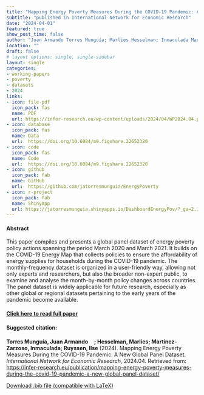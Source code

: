 ```yaml
---
title: "Mapping Energy Poverty Measures During the COVID-19 Pandemic: A New Global Panel Dataset"
subtitle: "published in International Network for Economic Research" 
date: "2024-04-01"
featured: true
show_post_time: false
author: "Juan Armando Torres Munguía; Marlies Hesselman; Inmaculada Martínez-Zarzoso; Ilse Ruyssen"
location: ""
draft: false
# layout options: single, single-sidebar
layout: single
categories:
- working-papers
- poverty
- datasets
- 2024
links:
- icon: file-pdf
  icon_pack: fas
  name: PDF
  url: https://infer-research.eu/wp-content/uploads/2024/04/WP2024.04.pdf
- icon: database
  icon_pack: fas
  name: Data
  url:  https://doi.org/10.6084/m9.figshare.22652320
- icon: code
  icon_pack: fas
  name: Code
  url:  https://doi.org/10.6084/m9.figshare.22652320
- icon: github
  icon_pack: fab
  name: GitHub
  url:  https://github.com/jatorresmunguia/EnergyPoverty
- icon: r-project
  icon_pack: fab
  name: ShinyApp
  url: https://jatorresmunguia.shinyapps.io/DashboardEnergyPov/?_ga=2.12193140.1599365608.1647015703-2050109591.1646912998
---
```




<h4> Abstract </h4>
<p> This paper compiles and presents a global panel dataset of energy poverty policy actions spanning the period March 2020 and March 2021. It builds on the COVID-19 Energy Map that collects policies to ensure the affordability of energy supplies for households during the COVID-19 pandemic. The monthly-frequency dataset is organized in a user-friendly way, allowing not only experts and researchers, but also the broader non-expert public, to examine and analyse the month-by-month policy changes across countries. The panel dataset is widely applicable for future research, especially as other global or regional datasets pertaining to the early years of the pandemic become available. </p>

<h4> <a href="https://infer-research.eu/publication/mapping-energy-poverty-measures-during-the-covid-19-pandemic-a-new-global-panel-dataset/" target="_blank"> Click here to read full paper </a></h4>

<h4>Suggested citation: </h4>
<p><b>Torres Munguía, Juan Armando<a href="https://orcid.org/0000-0003-3432-6941"><img src="https://fontawesome.com/icons/orcid?f=brands&s=solid" height="16" width="16" ></a>; Hesselman, Marlies; Martínez-Zarzoso, Inmaculada; Ruyssen, Ilse</b> (2024). Mapping Energy Poverty Measures During the COVID-19 Pandemic: A New Global Panel Dataset. <i>International Network for Economic Research</i>, 2024.04. Retrieved from: <a href="https://infer-research.eu/publication/mapping-energy-poverty-measures-during-the-covid-19-pandemic-a-new-global-panel-dataset/" target="_blank">https://infer-research.eu/publication/mapping-energy-poverty-measures-during-the-covid-19-pandemic-a-new-global-panel-dataset/</a></p>

<a href="cite.bib" download="cite.bib" class="button"> Download .bib file (compatible with LaTeX) </a>
